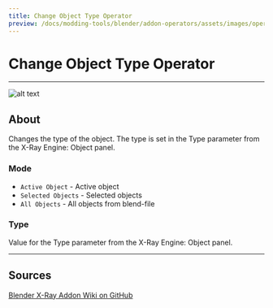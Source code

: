 ```yaml
---
title: Change Object Type Operator
preview: /docs/modding-tools/blender/addon-operators/assets/images/operator-change-object-type.png
---
```


# Change Object Type Operator

___

![alt text](assets/images/operator-change-object-type.png)

## About

Changes the type of the object. The type is set in the Type parameter from the X-Ray Engine: Object panel.

### Mode

- `Active Object` - Active object
- `Selected Objects` - Selected objects
- `All Objects` - All objects from blend-file

### Type

Value for the Type parameter from the X-Ray Engine: Object panel.

___

## Sources

[Blender X-Ray Addon Wiki on GitHub](https://github.com/PavelBlend/blender-xray/wiki/Panel-Props-Tools#change-object-type)
